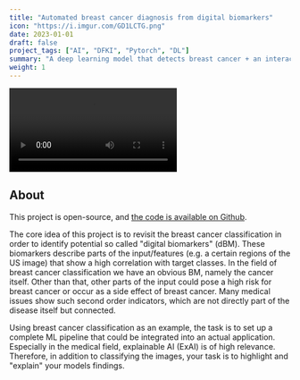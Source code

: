 ```yaml
---
title: "Automated breast cancer diagnosis from digital biomarkers"
icon: "https://i.imgur.com/GD1LCTG.png"
date: 2023-01-01
draft: false
project_tags: ["AI", "DFKI", "Pytorch", "DL"]
summary: "A deep learning model that detects breast cancer + an interactive web interface with explainable AI"
weight: 1
---
```


<div>
<video src="https://github.com/PedroMartelleto/Breast-Cancer-dBM/assets/35240934/8536a58d-6c88-440a-91b6-3b9212577af9" autoplay="true" loop="true"></video>
</div>

## About

This project is open-source, and <a href="https://github.com/PedroMartelleto/Breast-Cancer-dBM">the code is available on Github</a>.

The core idea of this project is to revisit the breast cancer classification in order to identify potential so called "digital biomarkers" (dBM). These biomarkers describe parts of the input/features (e.g. a certain regions of the US image) that show a high correlation with target classes. In the field of breast cancer classification we have an obvious BM, namely the cancer itself. Other than that, other parts of the input could pose a high risk for breast cancer or occur as a side effect of breast cancer. Many medical issues show such second order indicators, which are not directly part of the disease itself but connected.

Using breast cancer classification as an example, the task is to set up a complete ML pipeline that could be integrated into an actual application. Especially in the medical field, explainable AI (ExAI) is of high relevance. Therefore, in addition to classifying the images, your task is to highlight and "explain" your models findings. 
